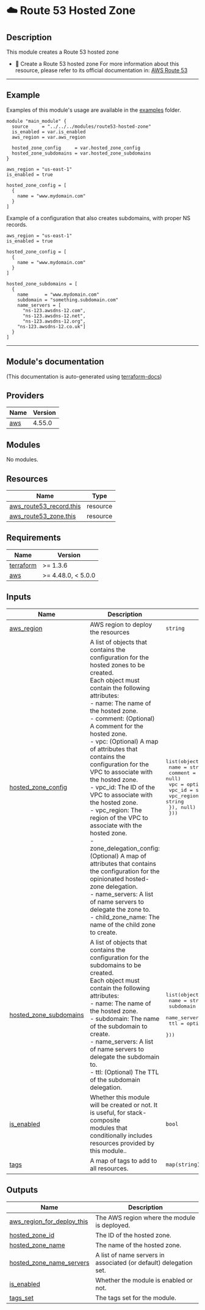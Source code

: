 <!-- BEGIN_TF_DOCS -->
# ☁️ Route 53 Hosted Zone
## Description

This module creates a Route 53 hosted zone
* 🚀 Create a Route 53 hosted zone
For more information about this resource, please refer to its official documentation in: [AWS Route 53](https://registry.terraform.io/providers/hashicorp/aws/latest/docs/resources/route53_zone)

---
## Example
Examples of this module's usage are available in the [examples](./examples) folder.

```hcl
module "main_module" {
  source     = "../../../modules/route53-hosted-zone"
  is_enabled = var.is_enabled
  aws_region = var.aws_region

  hosted_zone_config     = var.hosted_zone_config
  hosted_zone_subdomains = var.hosted_zone_subdomains
}
```
```hcl
aws_region = "us-east-1"
is_enabled = true

hosted_zone_config = [
  {
    name = "www.mydomain.com"
  }
]
```

Example of a configuration that also creates subdomains, with proper NS records.

```hcl
aws_region = "us-east-1"
is_enabled = true

hosted_zone_config = [
  {
    name = "www.mydomain.com"
  }
]

hosted_zone_subdomains = [
  {
    name      = "www.mydomain.com"
    subdomain = "something.subdomain.com"
    name_servers = [
      "ns-123.awsdns-12.com",
      "ns-123.awsdns-12.net",
      "ns-123.awsdns-12.org",
    "ns-123.awsdns-12.co.uk"]
  }
]
```

---

## Module's documentation
(This documentation is auto-generated using [terraform-docs](https://terraform-docs.io))
## Providers

| Name | Version |
|------|---------|
| <a name="provider_aws"></a> [aws](#provider\_aws) | 4.55.0 |

## Modules

No modules.

## Resources

| Name | Type |
|------|------|
| [aws_route53_record.this](https://registry.terraform.io/providers/hashicorp/aws/latest/docs/resources/route53_record) | resource |
| [aws_route53_zone.this](https://registry.terraform.io/providers/hashicorp/aws/latest/docs/resources/route53_zone) | resource |

## Requirements

| Name | Version |
|------|---------|
| <a name="requirement_terraform"></a> [terraform](#requirement\_terraform) | >= 1.3.6 |
| <a name="requirement_aws"></a> [aws](#requirement\_aws) | >= 4.48.0, < 5.0.0 |

## Inputs

| Name | Description | Type | Default | Required |
|------|-------------|------|---------|:--------:|
| <a name="input_aws_region"></a> [aws\_region](#input\_aws\_region) | AWS region to deploy the resources | `string` | n/a | yes |
| <a name="input_hosted_zone_config"></a> [hosted\_zone\_config](#input\_hosted\_zone\_config) | A list of objects that contains the configuration for the hosted zones to be created.<br>  Each object must contain the following attributes:<br>  - name: The name of the hosted zone.<br>  - comment: (Optional) A comment for the hosted zone.<br>  - vpc: (Optional) A map of attributes that contains the configuration for the VPC to associate with the hosted zone.<br>    - vpc\_id: The ID of the VPC to associate with the hosted zone.<br>    - vpc\_region: The region of the VPC to associate with the hosted zone.<br>  - zone\_delegation\_config: (Optional) A map of attributes that contains the configuration for the opinionated hosted-zone delegation.<br>    - name\_servers: A list of name servers to delegate the zone to.<br>    - child\_zone\_name: The name of the child zone to create. | <pre>list(object({<br>    name    = string<br>    comment = optional(string, null)<br>    vpc = optional(object({<br>      vpc_id     = string<br>      vpc_region = string<br>    }), null)<br>  }))</pre> | `null` | no |
| <a name="input_hosted_zone_subdomains"></a> [hosted\_zone\_subdomains](#input\_hosted\_zone\_subdomains) | A list of objects that contains the configuration for the subdomains to be created.<br>  Each object must contain the following attributes:<br>  - name: The name of the hosted zone.<br>  - subdomain: The name of the subdomain to create.<br>  - name\_servers: A list of name servers to delegate the subdomain to.<br>  - ttl: (Optional) The TTL of the subdomain delegation. | <pre>list(object({<br>    name         = string<br>    subdomain    = string<br>    name_servers = list(string)<br>    ttl          = optional(number, 60)<br>  }))</pre> | `null` | no |
| <a name="input_is_enabled"></a> [is\_enabled](#input\_is\_enabled) | Whether this module will be created or not. It is useful, for stack-composite<br>modules that conditionally includes resources provided by this module.. | `bool` | n/a | yes |
| <a name="input_tags"></a> [tags](#input\_tags) | A map of tags to add to all resources. | `map(string)` | `{}` | no |

## Outputs

| Name | Description |
|------|-------------|
| <a name="output_aws_region_for_deploy_this"></a> [aws\_region\_for\_deploy\_this](#output\_aws\_region\_for\_deploy\_this) | The AWS region where the module is deployed. |
| <a name="output_hosted_zone_id"></a> [hosted\_zone\_id](#output\_hosted\_zone\_id) | The ID of the hosted zone. |
| <a name="output_hosted_zone_name"></a> [hosted\_zone\_name](#output\_hosted\_zone\_name) | The name of the hosted zone. |
| <a name="output_hosted_zone_name_servers"></a> [hosted\_zone\_name\_servers](#output\_hosted\_zone\_name\_servers) | A list of name servers in associated (or default) delegation set. |
| <a name="output_is_enabled"></a> [is\_enabled](#output\_is\_enabled) | Whether the module is enabled or not. |
| <a name="output_tags_set"></a> [tags\_set](#output\_tags\_set) | The tags set for the module. |
<!-- END_TF_DOCS -->
